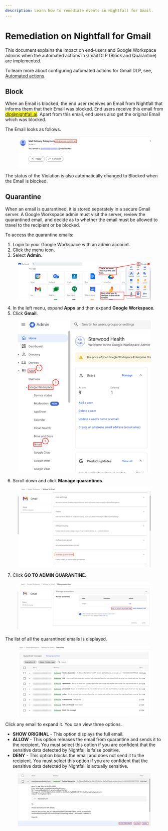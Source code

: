 ```yaml
---
description: Learn how to remediate events in Nightfall for Gmail.
---
```


# Remediation on Nightfall for Gmail

This document explains the impact on end-users and Google Workspace admins when the automated actions in Gmail DLP (Block and Quarantine) are implemented.&#x20;

To learn more about configuring automated actions for Gmail DLP, see, [Automated actions](policies/advanced_settings.md#automated-actions).

## Block

When an Email is blocked, the end user receives an Email from Nightfall that informs them that their Email was blocked. End users receive this email from <mark style="color:blue;">dlp@nightfall.ai</mark>. Apart from this email, end users also get the original Email which was blocked.

The Email looks as follows.&#x20;

<figure><img src="../.gitbook/assets/imageedit_15_8551919775.jpg" alt=""><figcaption></figcaption></figure>

The status of the Violation is also automatically changed to Blocked when the Email is blocked.

## Quarantine

When an email is quarantined, it is stored separately in a secure Gmail server. A Google Workspace admin must visit the server, review the quarantined email, and decide as to whether the email must be allowed to travel to the recipient or be blocked.&#x20;

To access the quarantine emails:

1. Login to your Google Workspace with an admin account.
2. Click the menu icon.
3. Select **Admin**.

<figure><img src="../.gitbook/assets/image (897).png" alt=""><figcaption></figcaption></figure>

4. In the left menu, expand **Apps** and then expand **Google Workspace**.
5. Click **Gmail**.

<figure><img src="../.gitbook/assets/aaaa.png" alt=""><figcaption></figcaption></figure>

6. Scroll down and click **Manage quarantines**.

<figure><img src="../.gitbook/assets/image (898).png" alt=""><figcaption></figcaption></figure>

7. Click **GO TO ADMIN QUARANTINE**.

<figure><img src="../.gitbook/assets/image (900).png" alt=""><figcaption></figcaption></figure>

The list of all the quarantined emails is displayed.&#x20;

<figure><img src="../.gitbook/assets/imageedit_17_4542853570.jpg" alt=""><figcaption></figcaption></figure>

Click any email to expand it. You can view three options.&#x20;

* **SHOW ORIGINAL** - This option displays the full email.
* **ALLOW** - This option releases the email from quarantine and sends it to the recipient. You must select this option if you are confident that the sensitive data detected by Nightfall is false positive.
* **DENY** - This option blocks the email and does not send it to the recipient. You must select this option if you are confident that the sensitive data detected by Nightfall is actually sensitive.

<figure><img src="../.gitbook/assets/image (902).png" alt=""><figcaption></figcaption></figure>
